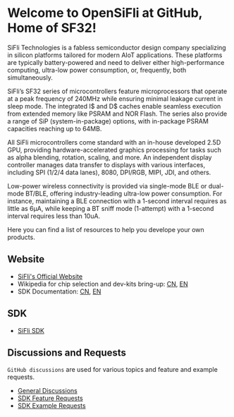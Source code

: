# Welcome to OpenSiFli at GitHub, Home of SF32!

SiFli Technologies is a fabless semiconductor design company specializing in silicon platforms tailored for modern AIoT applications. These platforms are typically battery-powered and need to deliver either high-performance computing, ultra-low power consumption, or, frequently, both simultaneously.

SiFli’s SF32 series of microcontrollers feature microprocessors that operate at a peak frequency of 240MHz while ensuring minimal leakage current in sleep mode. The integrated I$ and D$ caches enable seamless execution from extended memory like PSRAM and NOR Flash. The series also provide a range of SiP (system-in-package) options, with in-package PSRAM capacities reaching up to 64MB.

All SiFli microcontrollers come standard with an in-house developed 2.5D GPU, providing hardware-accelerated graphics processing for tasks such as alpha blending, rotation, scaling, and more. An independent display controller manages data transfer to displays with various interfaces, including SPI (1/2/4 data lanes), 8080, DPI/RGB, MIPI, JDI, and others.

Low-power wireless connectivity is provided via single-mode BLE or dual-mode BT/BLE, offering industry-leading ultra-low power consumption. For instance, maintaining a BLE connection with a 1-second interval requires as little as 6µA, while keeping a BT sniff mode (1-attempt) with a 1-second interval requires less than 10uA.

Here you can find a list of resources to help you develope your own products.

## Website

* [SiFli's Official Website](https://www.sifli.com/)
* Wikipedia for chip selection and dev-kits bring-up: [CN](https://wiki.sifli.com/), [EN](https://wiki.sifli.com/en/)
* SDK Documentation: [CN](https://docs.sifli.com/), [EN](https://docs.sifli.com/projects/sdk/latest/en/sf32lb52x/index.html)

## SDK

* [SiFli SDK](https://github.com/OpenSiFli/SiFli-SDK)

## Discussions and Requests
`GitHub discussions` are used for various topics and feature and example requests.
* [General Discussions](https://github.com/OpenSiFli/SiFli-SDK/discussions)
* [SDK Feature Requests](https://github.com/OpenSiFli/SiFli-SDK/discussions/35)
* [SDK Example Requests](https://github.com/OpenSiFli/SiFli-SDK/discussions/34)
